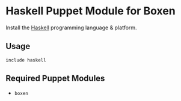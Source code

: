 # Haskell Puppet Module for Boxen

Install the [Haskell](http://haskell.org) programming language & platform.

## Usage

```puppet
include haskell
```

## Required Puppet Modules

* `boxen`
